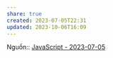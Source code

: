 ```yaml
---
share: true
created: 2023-07-05T22:31
updated: 2023-10-06T16:09
---
```

Nguồn:: [JavaScript - 2023-07-05](https://chat.stackoverflow.com/transcript/message/56480160#56480160)
